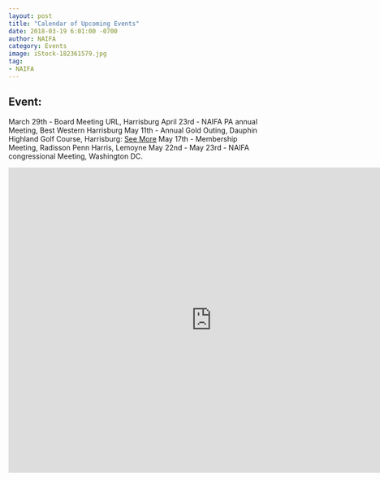 ```yaml
---
layout: post
title: "Calendar of Upcoming Events"
date: 2018-03-19 6:01:00 -0700
author: NAIFA
category: Events
image: iStock-182361579.jpg
tag:
- NAIFA
---
```


## Event:
March  29th - Board Meeting URL, Harrisburg
April 23rd - NAIFA PA annual Meeting, Best Western Harrisburg
May 11th - Annual Gold Outing, Dauphin Highland Golf Course, Harrisburg: [See More](/images/2018_NAIFA_Golf_Brochure.pdf)
May 17th - Membership Meeting, Radisson Penn Harris, Lemoyne
May 22nd - May 23rd - NAIFA congressional Meeting, Washington DC.

<iframe src="https://calendar.google.com/calendar/embed?height=600&amp;wkst=1&amp;bgcolor=%23FFFFFF&amp;src=naifaghbg%40gmail.com&amp;color=%231B887A&amp;ctz=America%2FNew_York" style="border-width:0" width="800" height="600" frameborder="0" scrolling="no"></iframe>
